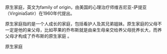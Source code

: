 
原生家庭，英文为family of origin，由美国的心理治疗师维吉尼亚-萨提亚（VirginiaSatir）在1960年代提出。

原生家庭指的是一个人成长的家庭，包括看护人及其兄弟姐妹。原生家庭的父母不一定是他的亲父母，比如苹果的乔布斯就是由亲生母亲交给养父母抚养长大，而养父母才构成了乔布斯的原生家庭 。

原生家庭












<!--stackedit_data:
eyJoaXN0b3J5IjpbMTM5MTM2NDQwMiwyODY4OTE0MjMsODI0OT
g5MTcwXX0=
-->